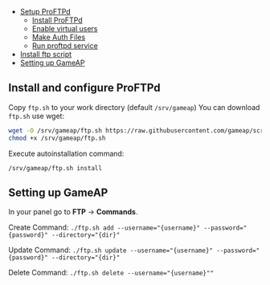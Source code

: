 - [Setup ProFTPd](#setup-proftpd)
  * [Install ProFTPd](#install-proftpd)
  * [Enable virtual users](#enable-virtual-users)
  * [Make Auth Files](#make-auth-files)
  * [Run proftpd service](#run-proftpd-service)
- [Install ftp script](#install-ftp-script)
- [Setting up GameAP](#setting-up-gameap)

## Install and configure ProFTPd

Copy `ftp.sh` to your work directory (default `/srv/gameap`)
You can download `ftp.sh` use wget:
```bash
wget -O /srv/gameap/ftp.sh https://raw.githubusercontent.com/gameap/scripts/master/ftp/proftpd/ftp.sh
chmod +x /srv/gameap/ftp.sh
```

Execute autoinstallation command:
```
/srv/gameap/ftp.sh install
```

## Setting up GameAP 

In your panel go to **FTP** -> **Commands**.

Create Command: 
`./ftp.sh add --username="{username}" --password="{password}" --directory="{dir}"`

Update Command:
`./ftp.sh update --username="{username}" --password="{password}" --directory="{dir}"`

Delete Command:
`./ftp.sh delete --username="{username}""`